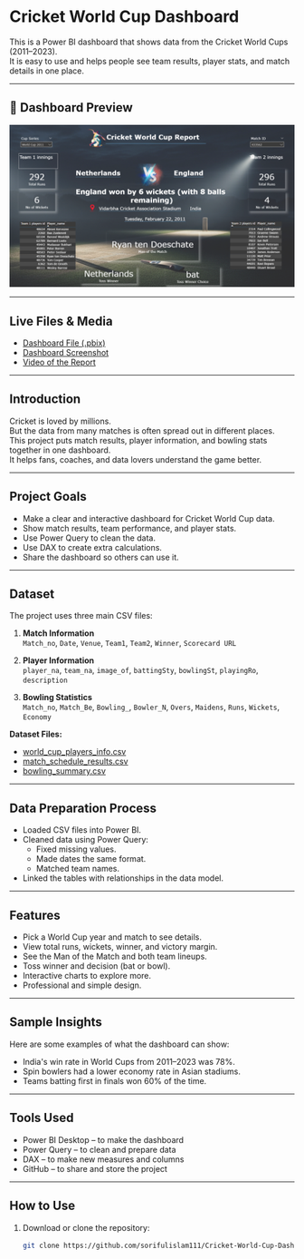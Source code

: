 # Cricket World Cup Dashboard

This is a Power BI dashboard that shows data from the Cricket World Cups (2011–2023).  
It is easy to use and helps people see team results, player stats, and match details in one place.  

---

## 📸 Dashboard Preview
![Cricket World Cup Dashboard](https://github.com/sorifulislam111/Cricket-World-Cup-Dashboard/blob/main/Screenshot%202025-08-09%20232444.png)  

---

## Live Files & Media
- [Dashboard File (.pbix)](https://github.com/sorifulislam111/Cricket-World-Cup-Dashboard/blob/main/World%20Cup%20Cricket%20.pbix)  
- [Dashboard Screenshot](https://github.com/sorifulislam111/Cricket-World-Cup-Dashboard/blob/main/Screenshot%202025-08-09%20232444.png)  
- [Video of the Report](https://github.com/sorifulislam111/Cricket-World-Cup-Dashboard/blob/main/Videos%20of%20the%20report.mp4)  

---

## Introduction
Cricket is loved by millions.  
But the data from many matches is often spread out in different places.  
This project puts match results, player information, and bowling stats together in one dashboard.  
It helps fans, coaches, and data lovers understand the game better.

---

## Project Goals
- Make a clear and interactive dashboard for Cricket World Cup data.
- Show match results, team performance, and player stats.
- Use Power Query to clean the data.
- Use DAX to create extra calculations.
- Share the dashboard so others can use it.

---

## Dataset
The project uses three main CSV files:

1. **Match Information**  
   `Match_no`, `Date`, `Venue`, `Team1`, `Team2`, `Winner`, `Scorecard URL`

2. **Player Information**  
   `player_na`, `team_na`, `image_of`, `battingSty`, `bowlingSt`, `playingRo`, `description`

3. **Bowling Statistics**  
   `Match_no`, `Match_Be`, `Bowling_`, `Bowler_N`, `Overs`, `Maidens`, `Runs`, `Wickets`, `Economy`

**Dataset Files:**
- [world_cup_players_info.csv](https://github.com/sorifulislam111/Cricket-World-Cup-Dashboard/blob/main/world_cup_players_info.csv)  
- [match_schedule_results.csv](https://github.com/sorifulislam111/Cricket-World-Cup-Dashboard/blob/main/match_schedule_results.csv)  
- [bowling_summary.csv](https://github.com/sorifulislam111/Cricket-World-Cup-Dashboard/blob/main/bowling_summary.csv)  

---

## Data Preparation Process
- Loaded CSV files into Power BI.
- Cleaned data using Power Query:
  - Fixed missing values.
  - Made dates the same format.
  - Matched team names.
- Linked the tables with relationships in the data model.

---

## Features
- Pick a World Cup year and match to see details.
- View total runs, wickets, winner, and victory margin.
- See the Man of the Match and both team lineups.
- Toss winner and decision (bat or bowl).
- Interactive charts to explore more.
- Professional and simple design.

---

## Sample Insights
Here are some examples of what the dashboard can show:
- India's win rate in World Cups from 2011–2023 was 78%.
- Spin bowlers had a lower economy rate in Asian stadiums.
- Teams batting first in finals won 60% of the time.

---

## Tools Used
- Power BI Desktop – to make the dashboard
- Power Query – to clean and prepare data
- DAX – to make new measures and columns
- GitHub – to share and store the project

---

## How to Use
1. Download or clone the repository:
   ```bash
   git clone https://github.com/sorifulislam111/Cricket-World-Cup-Dashboard.git

